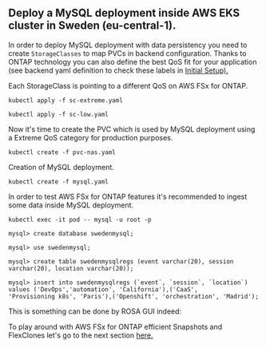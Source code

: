## Deploy a MySQL deployment inside AWS EKS cluster in Sweden (eu-central-1).

In order to deploy MySQL deployment with data persistency you need to create ````StorageClasses```` to map PVCs in backend configuration. Thanks to ONTAP technology you can also define the best QoS fit for your application (see backend yaml definition to check these labels in [Initial  Setup).](/README-initial.md)

Each StorageClass is pointing to a different QoS on AWS FSx for ONTAP.
````
kubectl apply -f sc-extreme.yaml 

kubectl apply -f sc-low.yaml
````
Now it's time to create the PVC which is used by MySQL deployment using a Extreme QoS category for production purposes.

`````
kubectl create -f pvc-nas.yaml
``````
Creation of MySQL deployment.
`````
kubectl create -f mysql.yaml
`````

In order to test AWS FSx for ONTAP features it's recommended to ingest some data inside MySQL deployment.

`````
kubectl exec -it pod -- mysql -u root -p

mysql> create database swedenmysql;

mysql> use swedenmysql;

mysql> create table swedenmysqlregs (event varchar(20), session varchar(20), location varchar(20));

mysql> insert into swedenmysqlregs (`event`, `session`, `location`) values ('DevOps','automation', 'California'),('CaaS', 
'Provisioning k8s', 'Paris'),('Openshift', 'orchestration', 'Madrid'); 
`````

This is something can be done by ROSA GUI indeed:

To play around with AWS FSx for ONTAP efficient Snapshots and FlexClones let's go to the next section [here.](/2-CSI_Snapshots/README-CSI.md)